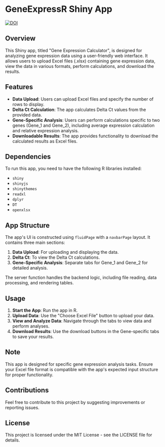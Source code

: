 # GeneExpressR Shiny App
[![DOI](https://zenodo.org/badge/739595832.svg)](https://zenodo.org/doi/10.5281/zenodo.10483301)

## Overview
This Shiny app, titled "Gene Expression Calculator", is designed for analyzing gene expression data using a user-friendly web interface. It allows users to upload Excel files (.xlsx) containing gene expression data, view the data in various formats, perform calculations, and download the results.

## Features
- **Data Upload**: Users can upload Excel files and specify the number of rows to display.
- **Delta Ct Calculation**: The app calculates Delta Ct values from the provided data.
- **Gene-Specific Analysis**: Users can perform calculations specific to two genes (Gene_1 and Gene_2), including average expression calculation and relative expression analysis.
- **Downloadable Results**: The app provides functionality to download the calculated results as Excel files.

## Dependencies
To run this app, you need to have the following R libraries installed:
- `shiny`
- `shinyjs`
- `shinythemes`
- `readxl`
- `dplyr`
- `DT`
- `openxlsx`

## App Structure
The app's UI is constructed using `fluidPage` with a `navbarPage` layout. It contains three main sections:
1. **Data Upload**: For uploading and displaying the data.
2. **Delta Ct**: To view the Delta Ct calculations.
3. **Gene-Specific Analysis**: Separate tabs for Gene_1 and Gene_2 for detailed analysis.

The server function handles the backend logic, including file reading, data processing, and rendering tables.

## Usage
1. **Start the App**: Run the app in R.
2. **Upload Data**: Use the "Choose Excel File" button to upload your data.
3. **View and Analyze Data**: Navigate through the tabs to view data and perform analyses.
4. **Download Results**: Use the download buttons in the Gene-specific tabs to save your results.

## Note
This app is designed for specific gene expression analysis tasks. Ensure your Excel file format is compatible with the app's expected input structure for proper functionality.

## Contributions
Feel free to contribute to this project by suggesting improvements or reporting issues.

## License
This project is licensed under the MIT License - see the LICENSE file for details.
